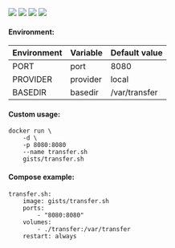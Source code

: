 ![](https://images.microbadger.com/badges/version/gists/transfer.sh.svg) ![](https://images.microbadger.com/badges/image/gists/transfer.sh.svg) ![](https://img.shields.io/docker/stars/gists/transfer.sh.svg) ![](https://img.shields.io/docker/pulls/gists/transfer.sh.svg)


#### Environment:

| Environment          | Variable             | Default value |
|----------------------|----------------------|---------------|
| PORT                 | port                 | 8080          |
| PROVIDER             | provider             | local         |
| BASEDIR              | basedir              | /var/transfer |

#### Custom usage:

    docker run \
        -d \
        -p 8080:8080
        --name transfer.sh
        gists/transfer.sh

#### Compose example:

    transfer.sh:
        image: gists/transfer.sh
        ports:
            - "8080:8080"
        volumes:
            - ./transfer:/var/transfer
        restart: always
